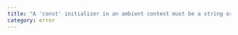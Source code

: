 ```yaml
---
title: "A 'const' initializer in an ambient context must be a string or numeric literal or literal enum reference."
category: error
---
```

